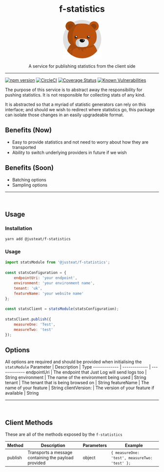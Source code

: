 <div align="center">

# f-statistics

<img width="125" alt="Fozzie Bear" src="../../../bear.png" />

A service for publishing statistics from the client side

</div>

---

[![npm version](https://badge.fury.io/js/%40justeat%2Ff-statistics.svg)](https://badge.fury.io/js/%40justeat%2Ff-statistics)
[![CircleCI](https://circleci.com/gh/justeat/fozzie-components.svg?style=svg)](https://circleci.com/gh/justeat/workflows/fozzie-components)
[![Coverage Status](https://coveralls.io/repos/github/justeat/f-statistics/badge.svg)](https://coveralls.io/github/justeat/f-statistics)
[![Known Vulnerabilities](https://snyk.io/test/github/justeat/f-statistics/badge.svg?targetFile=package.json)](https://snyk.io/test/github/justeat/f-statistics?targetFile=package.json)

The purpose of this service is to abstract away the responsibility for pushing statistics. It is not responsible for collecting stats of any kind.

It is abstracted so that a myriad of statistic generators can rely on this interface; and should we wish to redirect where statistics go, this package can isolate those changes in an easily upgradeable format.

## Benefits (Now)
- Easy to provide statistics and not need to worry about how they are transported
- Ability to switch underlying providers in future if we wish

## Benefits (Soon)
- Batching options
- Sampling options
<hr></br>

## Usage

### Installation

```sh
yarn add @justeat/f-statistics
```
### Usage
```js
import statsModule from '@justeat/f-statistics';

const statsConfiguration = {
    endpointUri: 'your endpoint',
    environment: 'your environment name',
    tenant: 'uk',
    featureName: 'your website name'
};

const statsClient = statsModule(statsConfiguration);

statsClient.publish({
    measureOne: 'Test',
    measureTwo: 'test'
});

```

## Options
All options are required and should be provided when initialising the `statsModule`
Parameter | Description | Type
------------- | ------------- | -------------
endpointUri | The endpoint that Just Log will send logs too | String
environment | The name of the environment being used | String
tenant | The tenant that is being browsed on | String
featureName | The name of your feature | String
clientVersion: | The version of your feature if available | String

<hr></br>

## Client Methods
These are all of the methods exposed by the `f-statistics`

Method | Description | Parameters | Example
------------- | ------------- | ------------- | -------------
publish | Transports a message containing the payload provided | object | `{ measureOne: 'test', measureTwo: 'test' };`
</br>

